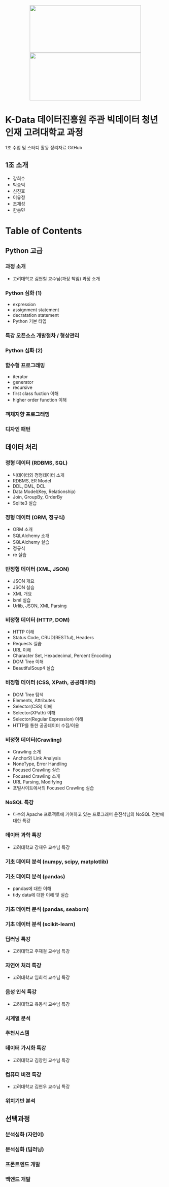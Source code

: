 <center>
  <img src='https://t1.daumcdn.net/cfile/tistory/993146425C2C15F60A' width='350' height='150' align='center'/>
  <img src='https://enveco.korea.ac.kr/_res/enveco/img/quick_link_03.png' width='350' height='150' align='center'/>
</center>

# K-Data 데이터진흥원 주관 빅데이터 청년인재 고려대학교 과정
1조 수업 및 스터디 활동 정리자료 GitHub

## 1조 소개
- 강희수
- 박종익
- 신진효
- 이유정
- 조재성
- 한승민

# Table of Contents
## Python 고급
### 과정 소개
- 고려대학교 김현철 교수님(과정 책임) 과정 소개
### Python 심화 (1)
  - expression
  - assignment statement
  - decratation statement
  - Python 기본 타입
### 특강 오픈소스 개발절차 / 형상관리
### Python 심화 (2)
### 함수형 프로그래밍
  - iterator
  - generator
  - recursive
  - first class fuction 이해
  - higher order function 이해
### 객체지향 프로그래밍
### 디자인 패턴

## 데이터 처리
### 정형 데이터 (RDBMS, SQL)
- 빅데이터와 정형데이터 소개
- RDBMS, ER Model
- DDL, DML, DCL
- Data Model(Key, Relationship)
- Join, GroupBy, OrderBy
- Sqlite3 실습
### 정형 데이터 (ORM, 정규식)
- ORM 소개
- SQLAlchemy 소개
- SQLAlchemy 실습
- 정규식
- re 실습
### 반정형 데이터 (XML, JSON)
- JSON 개요
- JSON 실습
- XML 개요
- lxml 실습
- Urlib, JSON, XML Parsing
### 비정형 데이터 (HTTP, DOM)
- HTTP 이해
- Status Code, CRUD(RESTful), Headers
- Requests 실습
- URL 이해
- Character Set, Hexadecimal, Percent Encoding
- DOM Tree 이해
- BeautifulSoup4 실습
### 비정형 데이터 (CSS, XPath, 공공데이터)
- DOM Tree 탐색
- Elements, Attributes
- Selector(CSS) 이해
- Selector(XPath) 이해
- Selector(Regular Expression) 이해
- HTTP를 통한 공공데이터 수집/이용
### 비정형 데이터(Crawling)
- Crawling 소개
- Anchor와 Link Analysis
- NoneType, Error Handling
- Focused Crawling 실습
- Focused Crawling 소개
- URL Parsing, Modifying
- 포털사이트에서의 Focused Crawling 실습
### NoSQL 특강
- 다수의 Apache 프로젝트에 기여하고 있는 프로그래머 윤진석님의 NoSQL 전반에 대한 특강

### 데이터 과학 특강
- 고려대학교 강재우 교수님 특강
### 기초 데이터 분석 (numpy, scipy, matplotlib)
### 기초 데이터 분석 (pandas)
- pandas에 대한 이해
- tidy data에 대한 이해 및 실습
### 기초 데이터 분석 (pandas, seaborn)
### 기초 데이터 분석 (scikit-learn)
### 딥러닝 특강
- 고려대학교 주재걸 교수님 특강
### 자연어 처리 특강
- 고려대학교 임희석 교수님 특강
### 음성 인식 특강
- 고려대학교 육동석 교수님 특강
### 시계열 분석
### 추천시스템
### 데이터 가시화 특강
- 고려대학교 김창헌 교수님 특강
### 컴퓨터 비전 특강
- 고려대학교 김현우 교수님 특강
### 위치기반 분석

## 선택과정
### 분석심화 (자연어)
### 분석심화 (딥러닝)
### 프론트엔드 개발
### 백엔드 개발
